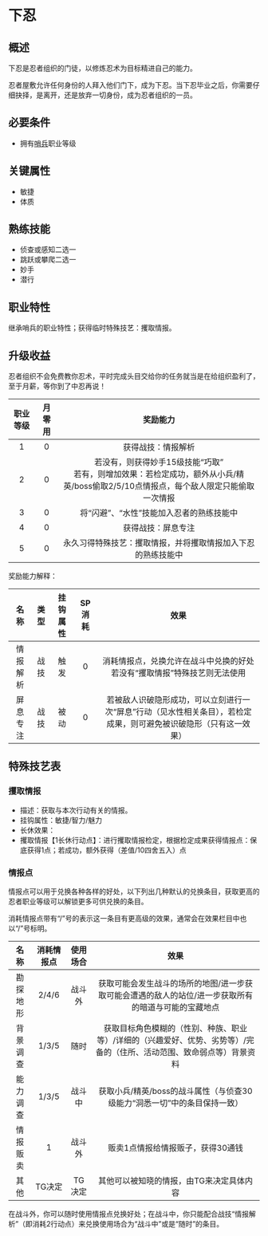 # 下忍

## 概述

下忍是忍者组织的门徒，以修炼忍术为目标精进自己的能力。

忍者屋敷允许任何身份的人拜入他们门下，成为下忍。当下忍毕业之后，你需要仔细抉择，是离开，还是放弃一切身份，成为忍者组织的一员。

## 必要条件

* 拥有<a href="../../../basicJob/Sentinel" target="_blank">哨兵</a>职业等级

## 关键属性

* 敏捷
* 体质

## 熟练技能

* 侦查或感知二选一
* 跳跃或攀爬二选一
* 妙手
* 潜行
  
## 职业特性

继承哨兵的职业特性；获得临时特殊技艺：攫取情报。

## 升级收益

忍者组织不会免费教你忍术，平时完成头目交给你的任务就当是在给组织盈利了，至于月薪，等你到了中忍再说！

职业等级|月零用|奖励能力
:--:|:--:|:--:
1|0|获得战技：情报解析
2|0|若没有，则获得妙手15级技能“巧取”<br>若有，则增加效果：若检定成功，额外从小兵/精英/boss偷取2/5/10点情报点，每个敌人限定只能偷取一次情报
3|0|将“闪避”、“水性”技能加入忍者的熟练技能中
4|0|获得战技：屏息专注
5|0|永久习得特殊技艺：攫取情报，并将攫取情报加入下忍的熟练技能中

奖励能力解释：

名称|类型|挂钩属性|SP消耗|效果
:--:|:--:|:--:|:--:|:--:
情报解析|战技|触发|0|消耗情报点，兑换允许在战斗中兑换的好处<br>若没有“攫取情报”特殊技艺则无法使用
屏息专注|战技|被动|0|若被敌人识破隐形成功，可以立刻进行一次“屏息”行动（见水性相关条目），若检定成果，则可避免被识破隐形（只有这一效果）

## 特殊技艺表

### 攫取情报

* 描述：获取与本次行动有关的情报。
* 挂钩属性：敏捷/智力/魅力
* 长休效果：
* 攫取情报【1长休行动点】：进行攫取情报检定，根据检定成果获得情报点：保底获得1点；若成功，额外获得（差值/10四舍五入）点

### 情报点

情报点可以用于兑换各种各样的好处，以下列出几种默认的兑换条目，获取更高的忍者职业等级可以解锁更多可供兑换的条目。

消耗情报点带有“/”号的表示这一条目有更高级的效果，通常会在效果栏目中也以“/”号标明。

名称|消耗情报点|使用场合|效果
:--:|:--:|:--:|:--:
勘探地形|2/4/6|战斗外|获取可能会发生战斗的场所的地图/进一步获取可能会遭遇的敌人的站位/进一步获取所有的暗道与可能的宝藏地点
背景调查|1/3/5|随时|获取目标角色模糊的（性别、种族、职业等）/详细的（兴趣爱好、优势、劣势等）/完备的（住所、活动范围、致命弱点等）背景资料
能力调查|1/3/5|战斗中|获取小兵/精英/boss的战斗属性（与侦查30级能力“洞悉一切”中的条目保持一致）
情报贩卖|1|战斗外|贩卖1点情报给情报贩子，获得30通钱
其他|TG决定|TG决定|其他可以被知晓的情报，由TG来决定具体内容

在战斗外，你可以随时使用情报点兑换好处；在战斗中，你只能配合战技“情报解析”（即消耗2行动点）来兑换使用场合为“战斗中”或是“随时”的条目。